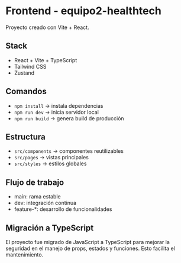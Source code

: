 # Frontend - equipo2-healthtech

Proyecto creado con Vite + React.

## Stack

- React + Vite + TypeScript
- Tailwind CSS
- Zustand 

## Comandos

- `npm install` → instala dependencias
- `npm run dev` → inicia servidor local
- `npm run build` → genera build de producción

## Estructura

- `src/components` → componentes reutilizables
- `src/pages` → vistas principales
- `src/styles` → estilos globales

## Flujo de trabajo

- main: rama estable
- dev: integración continua
- feature-*: desarrollo de funcionalidades

## Migración a TypeScript

El proyecto fue migrado de JavaScript a TypeScript para mejorar la seguridad en el manejo de props, estados y funciones. Esto facilita el mantenimiento.

